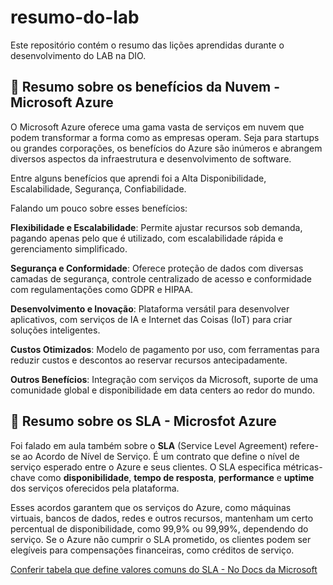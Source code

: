 # resumo-do-lab
Este repositório contém o resumo das lições aprendidas durante o desenvolvimento do LAB na DIO.

## 🚀 Resumo sobre os benefícios da Nuvem - Microsoft Azure

O Microsoft Azure oferece uma gama vasta de serviços em nuvem que podem transformar a forma como as empresas operam. Seja para startups ou grandes corporações, os benefícios do Azure são inúmeros e abrangem diversos aspectos da infraestrutura e desenvolvimento de software.

Entre alguns benefícios que aprendi foi a Alta Disponibilidade, Escalabilidade, Segurança, Confiabilidade.

Falando um pouco sobre esses benefícios:

**Flexibilidade e Escalabilidade**: Permite ajustar recursos sob demanda, pagando apenas pelo que é utilizado, com escalabilidade rápida e gerenciamento simplificado.

**Segurança e Conformidade**: Oferece proteção de dados com diversas camadas de segurança, controle centralizado de acesso e conformidade com regulamentações como GDPR e HIPAA.

**Desenvolvimento e Inovação**: Plataforma versátil para desenvolver aplicativos, com serviços de IA e Internet das Coisas (IoT) para criar soluções inteligentes.

**Custos Otimizados**: Modelo de pagamento por uso, com ferramentas para reduzir custos e descontos ao reservar recursos antecipadamente.

**Outros Benefícios**: Integração com serviços da Microsoft, suporte de uma comunidade global e disponibilidade em data centers ao redor do mundo.

## 🚀 Resumo sobre os SLA - Microsfot Azure

Foi falado em aula também sobre o **SLA** (Service Level Agreement) refere-se ao Acordo de Nível de Serviço. É um contrato que define o nível de serviço esperado entre o Azure e seus clientes. O SLA especifica métricas-chave como **disponibilidade**, **tempo de resposta**, **performance** e **uptime** dos serviços oferecidos pela plataforma.

Esses acordos garantem que os serviços do Azure, como máquinas virtuais, bancos de dados, redes e outros recursos, mantenham um certo percentual de disponibilidade, como 99,9% ou 99,99%, dependendo do serviço. Se o Azure não cumprir o SLA prometido, os clientes podem ser elegíveis para compensações financeiras, como créditos de serviço.

[Conferir tabela que define valores comuns do SLA - No Docs da Microsoft](https://learn.microsoft.com/pt-br/azure/well-architected/reliability/metrics#sla-values)
